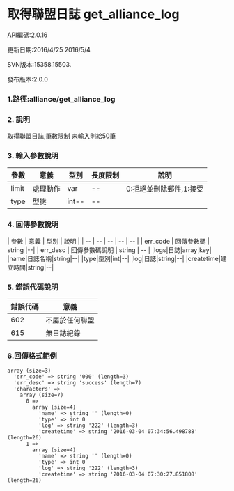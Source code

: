 # 取得聯盟日誌 get_alliance_log










API編碼:2.0.16





更新日期:2016/4/25 2016/5/4


SVN版本:15358.15503.

> 

發布版本:2.0.0
### 1.路徑:alliance/get_alliance_log



### 2. 說明
取得聯盟日誌,筆數限制 未輸入則給50筆
### 3. 輸入參數說明
| 參數 | 意義 | 型別 |長度限制| 說明 |
| -- | -- | -- | -- | -- |
|limit |處理動作|var|--|0:拒絕並刪除郵件,1:接受|
|type|型態|int--|--|



### 4. 回傳參數說明
| 參數 | 意義 | 型別 | 說明 |
| -- | -- | -- | -- | -- |
| err_code | 回傳參數碼 | string |--|
| err_desc | 回傳參數碼說明 | string | -- |
|logs|日誌|array|key|
|name|日誌名稱|string|--|
|type|型別|int|--|
|log|日誌|string|--|
|createtime|建立時間|string|--|





### 5. 錯誤代碼說明
|錯誤代碼|意義|
|--|--|
|602|不屬於任何聯盟|
|615|無日誌紀錄|

### 6.回傳格式範例

```
array (size=3)
  'err_code' => string '000' (length=3)
  'err_desc' => string 'success' (length=7)
  'characters' => 
    array (size=7)
      0 => 
        array (size=4)
          'name' => string '' (length=0)
          'type' => int 0
          'log' => string '222' (length=3)
          'createtime' => string '2016-03-04 07:34:56.498788' (length=26)
      1 => 
        array (size=4)
          'name' => string '' (length=0)
          'type' => int 0
          'log' => string '222' (length=3)
          'createtime' => string '2016-03-04 07:30:27.851808' (length=26)
```



